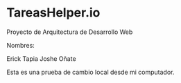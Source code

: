 # TareasHelper.io
Proyecto de Arquitectura de Desarrollo Web

Nombres:

Erick Tapia
Joshe Oñate


Esta es una prueba de cambio local desde mi computador.
